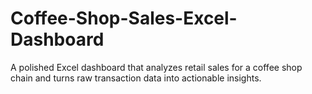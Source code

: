 # Coffee-Shop-Sales-Excel-Dashboard
A polished Excel dashboard that analyzes retail sales for a coffee shop chain and turns raw transaction data into actionable insights.
